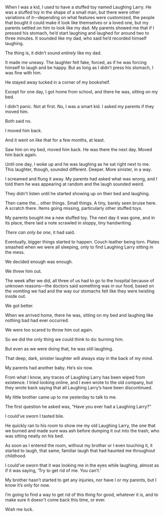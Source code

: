 When I was a kid, I used to have a stuffed toy named Laughing Larry. He was a stuffed toy in the shape of a small man, but there were other variations of it—depending on what features were customized, the people that bought it could make it look like themselves or a loved one, but my parents settled on him to look like my dad. My parents showed me that if I pressed his stomach, he’d start laughing and laughed for around two to three minutes. It sounded like my dad, who said he’d recorded himself laughing.

The thing is, it didn’t sound *entirely* like my dad.

It made me uneasy. The laughter felt fake, forced, as if he was forcing himself to laugh and be happy. But as long as I didn’t press his stomach, I was fine with him.

He stayed away tucked in a corner of my bookshelf.

Except for one day, I got home from school, and there he was, sitting on my bed.

I didn’t panic. Not at first. No, I was a smart kid. I asked my parents if they moved him.

Both said no.

I moved him back.

And it went on like that for a few months, at least.

Saw him on my bed, moved him back. He was there the next day. Moved him back again.

Until one day, I woke up and he was laughing as he sat right next to me. This laughter, though, sounded different. Deeper. More sinister, in a way.

I screamed and flung it away. My parents had asked what was wrong, and I told them he was appearing at random and the laugh sounded weird.

They didn’t listen until he started showing up on their bed and laughing.

Then came the… other things. Small things. A tiny, barely seen bruise here. A scratch there. Items going missing, particularly other stuffed toys.

My parents bought me a new stuffed toy. The next day it was gone, and in its place, there laid a note scrawled in sloppy, tiny handwriting.

*There can only be one*, it had said.

Eventually, bigger things started to happen. Couch leather being torn. Plates smashed when we were all sleeping, only to find Laughing Larry sitting in the mess.

We decided enough was enough.

We threw him out.

The week after we did, all three of us had to go to the hospital because of unknown reasons—the doctors said something was in our food, based on the vomiting we had and the way our stomachs felt like they were twisting inside out.

We got better.

When we arrived home, there he was, sitting on my bed and laughing like nothing bad had ever occurred.

We were too scared to throw him out again.

So we did the only thing we could think to do: burning him.

But even as we were doing that, he was still laughing.

That deep, dark, sinister laughter will always stay in the back of my mind.

My parents had another baby. He’s six now.

From what I know, any traces of Laughing Larry has been wiped from existence. I tried looking online, and I even wrote to the old company, but they wrote back saying that all Laughing Larry’s have been discontinued.

My little brother came up to me yesterday to talk to me.

The first question he asked was, “Have you ever had a Laughing Larry?”

I could’ve sworn I tasted bile.

He quickly ran to his room to show me my old Laughing Larry, the one that we burned and made sure was ash before dumping it out into the trash, who was sitting neatly on his bed.

As soon as I entered the room, without my brother or I even touching it, it started to laugh, that same, familiar laugh that had haunted me throughout childhood.

I could’ve sworn that it was looking me in the eyes while laughing, almost as if it was saying, ‘Try to get rid of me. You can’t.’

My brother hasn’t started to get any injuries, nor have I or my parents, but I know it’s only for now.

I’m going to find a way to get rid of this thing for good, whatever it is, and to make sure it doesn't come back this time, or ever.

Wish me luck.